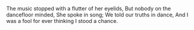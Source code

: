 The music stopped with a flutter of her eyelids,
But nobody on the dancefloor minded,
She spoke in song; We told our truths in dance,
And I was a fool for ever thinking I stood a chance.